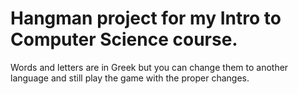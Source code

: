 # Hangman project for my Intro to Computer Science course.
Words and letters are in Greek but you can change them to another language and still play the game with the proper changes.
